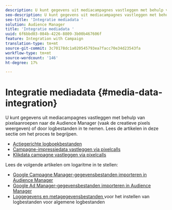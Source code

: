 ```yaml
---
description: U kunt gegevens uit mediacampagnes vastleggen met behulp van pixelaanroepen naar de Audience Manager (vaak de creatieve pixels weergeven) of door logbestanden in te nemen.
seo-description: U kunt gegevens uit mediacampagnes vastleggen met behulp van pixelaanroepen naar de Audience Manager (vaak de creatieve pixels weergeven) of door logbestanden in te nemen.
seo-title: 'Integratie mediadata '
solution: Audience Manager
title: 'Integratie mediadata '
uuid: 6f6bbd03-084b-4226-8809-3b00b467606f
feature: Integration with Campaign
translation-type: tm+mt
source-git-commit: 3c70178dc1a020545793ea7facc70e34d23543fa
workflow-type: tm+mt
source-wordcount: '146'
ht-degree: 17%

---
```



# Integratie mediadata {#media-data-integration}

U kunt gegevens uit mediacampagnes vastleggen met behulp van pixelaanroepen naar de Audience Manager (vaak de creatieve pixels weergeven) of door logbestanden in te nemen. Lees de artikelen in deze sectie om het proces te begrijpen.

<!-- c_camp_data_int.xml -->

* [Actiegerichte logboekbestanden](/help/using/integration/media-data-integration/actionable-log-files.md)
* [Campagne-impressiedata vastleggen via pixelcalls](/help/using/integration/media-data-integration/impression-data-pixels.md)
* [Klikdata campagne vastleggen via pixelcalls](/help/using/integration/media-data-integration/click-data-pixels.md)

Lees de volgende artikelen om logaritme in te stellen:

* [Google Campagne Manager-gegevensbestanden importeren in Audience Manager](/help/using/reporting/audience-optimization-reports/aor-advertisers/import-dcm.md)
* [Google Ad Manager-gegevensbestanden importeren in Audience Manager  ](/help/using/reporting/audience-optimization-reports/aor-publishers/import-dfp.md)
* [Loggegevens en metagegevensbestanden ](/help/using/reporting/audience-optimization-reports/metadata-files-intro/metadata-files-intro.md) voor het instellen van logbestanden voor algemene logbestanden
